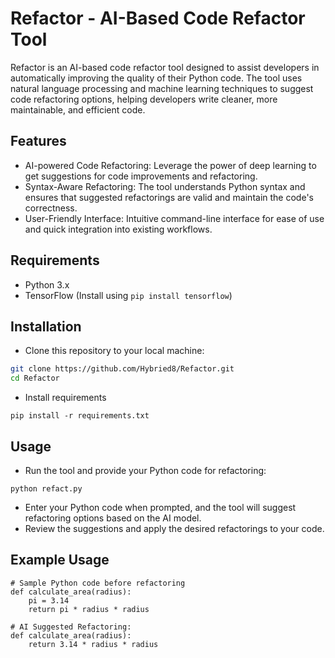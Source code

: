 # Refactor - AI-Based Code Refactor Tool

Refactor is an AI-based code refactor tool designed to assist developers in automatically improving the quality of their Python code. The tool uses natural language processing and machine learning techniques to suggest code refactoring options, helping developers write cleaner, more maintainable, and efficient code.

## Features

- AI-powered Code Refactoring: Leverage the power of deep learning to get suggestions for code improvements and refactoring.
- Syntax-Aware Refactoring: The tool understands Python syntax and ensures that suggested refactorings are valid and maintain the code's correctness.
- User-Friendly Interface: Intuitive command-line interface for ease of use and quick integration into existing workflows.

## Requirements

- Python 3.x
- TensorFlow (Install using `pip install tensorflow`)

## Installation

- Clone this repository to your local machine:

```bash
git clone https://github.com/Hybried8/Refactor.git
cd Refactor
```
- Install requirements
```
pip install -r requirements.txt
```
## Usage
- Run the tool and provide your Python code for refactoring:
```
python refact.py
```
- Enter your Python code when prompted, and the tool will suggest refactoring options based on the AI model.
- Review the suggestions and apply the desired refactorings to your code.

## Example Usage
```
# Sample Python code before refactoring
def calculate_area(radius):
    pi = 3.14
    return pi * radius * radius

# AI Suggested Refactoring:
def calculate_area(radius):
    return 3.14 * radius * radius
```
